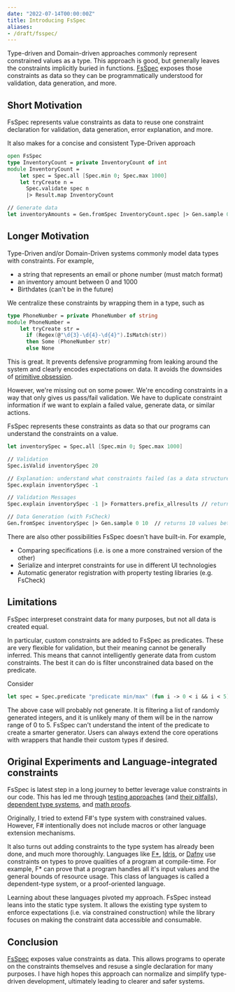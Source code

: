 ```yaml
---
date: "2022-07-14T00:00:00Z"
title: Introducing FsSpec
aliases:
- /draft/fsspec/
---
```


<!-- TODO: consider talking about constraint composition and reuse outside of types -->

Type-driven and Domain-driven approaches commonly represent constrained values as a type. This approach is good, but generally leaves the constraints implicitly buried in functions. [FsSpec](https://github.com/farlee2121/FsSpec) exposes those constraints as data so they can be programmatically understood for validation, data generation, and more.

## Short Motivation
FsSpec represents value constraints as data to reuse one constraint declaration for validation, data generation, error explanation, and more.

It also makes for a concise and consistent Type-Driven approach
```fsharp
open FsSpec
type InventoryCount = private InventoryCount of int
module InventoryCount = 
    let spec = Spec.all [Spec.min 0; Spec.max 1000]
    let tryCreate n =
      Spec.validate spec n 
      |> Result.map InventoryCount

// Generate data
let inventoryAmounts = Gen.fromSpec InventoryCount.spec |> Gen.sample 0 10
```

## Longer Motivation
Type-Driven and/or Domain-Driven systems commonly model data types with constraints. For example, 
- a string that represents an email or phone number (must match format)
- an inventory amount between 0 and 1000
- Birthdates (can't be in the future)

We centralize these constraints by wrapping them in a type, such as

```fsharp
type PhoneNumber = private PhoneNumber of string
module PhoneNumber = 
    let tryCreate str =
      if (Regex(@"\d{3}-\d{4}-\d{4}").IsMatch(str))
      then Some (PhoneNumber str)
      else None 
```

This is great. It prevents defensive programming from leaking around the system and clearly encodes expectations on data. It avoids the downsides of [primitive obsession](https://grabbagoft.blogspot.com/2007/12/dealing-with-primitive-obsession.html).

However, we're missing out on some power. We're encoding constraints in a way that only gives us pass/fail validation. 
We have to duplicate constraint information if we want to explain a failed value, generate data, or similar actions.

FsSpec represents these constraints as data so that our programs can understand the constraints on a value. 

```fsharp
let inventorySpec = Spec.all [Spec.min 0; Spec.max 1000]

// Validation
Spec.isValid inventorySpec 20

// Explanation: understand what constraints failed (as a data structure)
Spec.explain inventorySpec -1

// Validation Messages
Spec.explain inventorySpec -1 |> Formatters.prefix_allresults // returns: "-1 failed with: and [min 0 (FAIL); max 1000 (OK)]"

// Data Generation (with FsCheck)
Gen.fromSpec inventorySpec |> Gen.sample 0 10  // returns 10 values between 0 and 1000
```

There are also other possibilities FsSpec doesn't have built-in. For example,
- Comparing specifications (i.e. is one a more constrained version of the other)
- Serialize and interpret constraints for use in different UI technologies
- Automatic generator registration with property testing libraries (e.g. FsCheck)

## Limitations

FsSpec interpreset constraint data for many purposes, but not all data is created equal. 

In particular, custom constraints are added to FsSpec as predicates. These are very flexible for validation, but their meaning cannot be generally inferred.
This means that cannot intelligently generate data from custom constraints. The best it can do is filter unconstrained data based on the predicate.

Consider
```fsharp
let spec = Spec.predicate "predicate min/max" (fun i -> 0 < i && i < 5)
```

The above case will probably not generate. It is filtering a list of randomly generated integers, and it is unlikely many of them will be in the narrow range of 0 to 5. FsSpec can't understand the intent of the predicate to create a smarter generator. Users can always extend the core operations with wrappers that handle their custom types if desired.



## Original Experiments and Language-integrated constraints

FsSpec is latest step in a long journey to better leverage value constraints in our code. This has led me through [testing approaches](../posts/2022-06-03-Improved-completeness-automatic-random-testing.md) (and [their pitfalls](../posts/2022-08-01-Spec-Test-Pitfalls.md)), [dependent type systems](../draft/2022-05-23-Clojure-spec-dependent.md), and [math proofs](../draft/2022-06-07-Normalizing-Boolean-Expressions.md). 

Originally, I tried to extend F#'s type system with constrained values. However, F# intentionally does not include macros or other language extension mechanisms. 

It also turns out adding constraints to the type system has already been done, and much more thoroughly. Languages like [F*](https://www.fstar-lang.org/), [Idris](https://www.idris-lang.org/), or [Dafny](https://github.com/dafny-lang/dafny) use constraints on types to prove qualities of a program at compile-time. For example, F* can prove that a program handles all it's input values and the general bounds of resource usage. This class of languages is called a dependent-type system, or a proof-oriented language.

Learning about these languages pivoted my approach. FsSpec instead leans into the static type system. It allows the existing type system to enforce expectations (i.e. via constrained construction) while the library focuses on making the constraint data accessible and consumable.

## Conclusion

[FsSpec](https://github.com/farlee2121/FsSpec) exposes value constraints as data. This allows programs to operate on the constraints themselves and resuse a single declaration for many purposes.
I have high hopes this approach can normalize and simplify type-driven development, ultimately leading to clearer and safer systems.